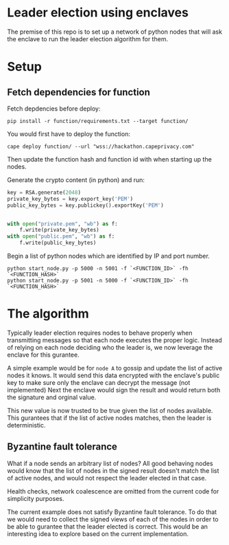 # Leader election using enclaves
The premise of this repo is to set up a network of python nodes that will ask the enclave to run the leader election algorithm for them. 

# Setup
## Fetch dependencies for function
Fetch depdencies before deploy:
```
pip install -r function/requirements.txt --target function/
```

You would first have to deploy the function: 
```
cape deploy function/ --url "wss://hackathon.capeprivacy.com"
```

Then update the function hash and function id with when starting up the nodes.

Generate the crypto content (in python) and run:
``` python
key = RSA.generate(2048)
private_key_bytes = key.export_key('PEM')
public_key_bytes = key.publickey().exportKey('PEM')


with open("private.pem", "wb") as f:
    f.write(private_key_bytes)
with open("public.pem", "wb") as f:
    f.write(public_key_bytes)
```
Begin a list of python nodes which are identified by IP and port number. 
```
python start_node.py -p 5000 -n 5001 -f `<FUNCTION_ID>` -fh `<FUNCTION_HASH>`
python start_node.py -p 5001 -n 5000 -f `<FUNCTION_ID>` -fh `<FUNCTION_HASH>`
```

# The algorithm
Typically leader election requires nodes to behave properly when transmitting messages so that each node 
executes the proper logic. Instead of relying on each node deciding who the leader is, we now leverage
the enclave for this gurantee.

A simple example would be for `node A` to gossip and update the list of active nodes it knows. 
It would send this data encrypted with the enclave's public key to make sure only the enclave can decrypt the message (not implemented)
Next the enclave would sign the result and would return both the signature and orginal value. 

This new value is now trusted to be true given the list of nodes available. 
This gurantees that if the list of active nodes matches, then the leader is deterministic.

## Byzantine fault tolerance
What if a node sends an arbitrary list of nodes? 
All good behaving nodes would know that the list of nodes in the signed result doesn't match the list of
active nodes, and would not respect the leader elected in that case.

Health checks, network coalescence are omitted from the current code for simplicity purposes.

The current example does not satisfy Byzantine fault tolerance. To do that we would need to collect
the signed views of each of the nodes in order to be able to gurantee that the leader elected is correct.
This would be an interesting idea to explore based on the current implementation.



